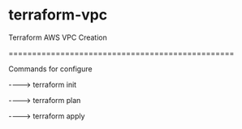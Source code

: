 # terraform-vpc
Terraform AWS VPC Creation

================================================

Commands for configure

----> terraform init

----> terraform plan

----> terraform apply
